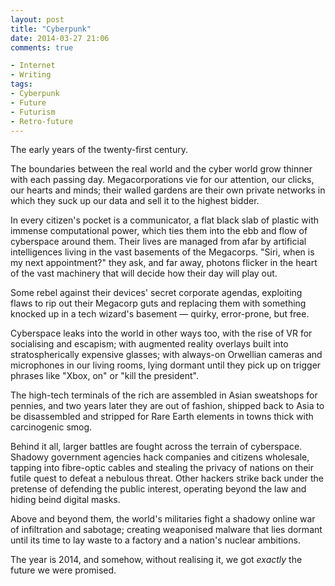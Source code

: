 ```yaml
---
layout: post
title: "Cyberpunk"
date: 2014-03-27 21:06
comments: true

- Internet
- Writing
tags:
- Cyberpunk
- Future
- Futurism
- Retro-future
---
```


The early years of the twenty-first century.

The boundaries between the real world and the cyber world grow thinner with each passing day. Megacorporations vie for our attention, our clicks, our hearts and minds; their walled gardens are their own private networks in which they suck up our data and sell it to the highest bidder.

In every citizen's pocket is a communicator, a flat black slab of plastic with immense computational power, which ties them into the ebb and flow of cyberspace around them. Their lives are managed from afar by artificial intelligences living in the vast basements of the Megacorps. "Siri, when is my next appointment?" they ask, and far away, photons flicker in the heart of the vast machinery that will decide how their day will play out.

Some rebel against their devices' secret corporate agendas, exploiting flaws to rip out their Megacorp guts and replacing them with something knocked up in a tech wizard's basement &mdash; quirky, error-prone, but free.

Cyberspace leaks into the world in other ways too, with the rise of VR for socialising and escapism; with augmented reality overlays built into stratospherically expensive glasses; with always-on Orwellian cameras and microphones in our living rooms, lying dormant until they pick up on trigger phrases like "Xbox, on" or "kill the president".

The high-tech terminals of the rich are assembled in Asian sweatshops for pennies, and two years later they are out of fashion, shipped back to Asia to be disassembled and stripped for Rare Earth elements in towns thick with carcinogenic smog.

Behind it all, larger battles are fought across the terrain of cyberspace. Shadowy government agencies hack companies and citizens wholesale, tapping into fibre-optic cables and stealing the privacy of nations on their futile quest to defeat a nebulous threat. Other hackers strike back under the pretense of defending the public interest, operating beyond the law and hiding beind digital masks.

Above and beyond them, the world's militaries fight a shadowy online war of infiltration and sabotage; creating weaponised malware that lies dormant until its time to lay waste to a factory and a nation's nuclear ambitions.

The year is 2014, and somehow, without realising it, we got *exactly* the future we were promised.
